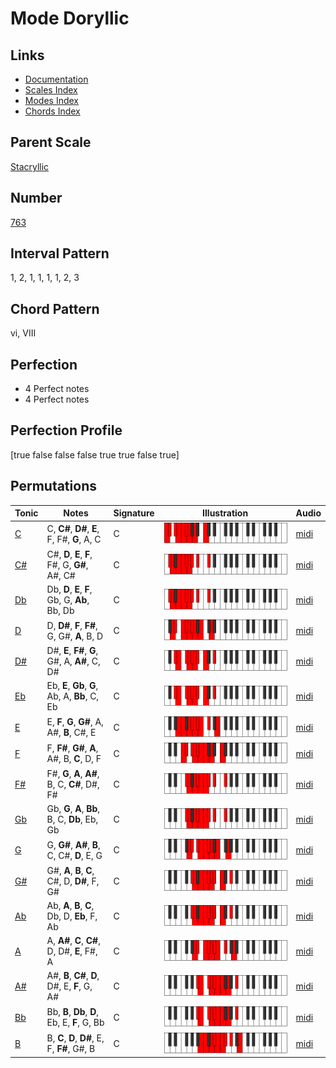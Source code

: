 # Mode Doryllic

## Links

- [Documentation](README.md)
- [Scales Index](Scales.md)
- [Modes Index](Modes.md)
- [Chords Index](Chords.md)

## Parent Scale

[Stacryllic](ScaleStacryllic.md)

## Number

[763](https://ianring.com/musictheory/scales/763)

## Interval Pattern

1, 2, 1, 1, 1, 1, 2, 3

## Chord Pattern

vi, VIII

## Perfection

- 4 Perfect notes
- 4 Perfect notes

## Perfection Profile

[true false false false true true false true]

## Permutations

| Tonic | Notes | Signature | Illustration | Audio |
|-------|-------|-----------|--------------|-------|
| [C](ModeCNaturalDoryllic.md) | C, **C#**, **D#**, **E**, F, F#, **G**, A, C | C | ![CNaturalDoryllic](ModeCNaturalDoryllic.png) | [midi](https://github.com/edipermadi/music/blob/main/docs/ModeCNaturalDoryllic.mid?raw=true) |
| [C#](ModeCSharpDoryllic.md) | C#, **D**, **E**, **F**, F#, G, **G#**, A#, C# | C | ![CSharpDoryllic](ModeCSharpDoryllic.png) | [midi](https://github.com/edipermadi/music/blob/main/docs/ModeCSharpDoryllic.mid?raw=true) |
| [Db](ModeDFlatDoryllic.md) | Db, **D**, **E**, **F**, Gb, G, **Ab**, Bb, Db | C | ![DFlatDoryllic](ModeDFlatDoryllic.png) | [midi](https://github.com/edipermadi/music/blob/main/docs/ModeDFlatDoryllic.mid?raw=true) |
| [D](ModeDNaturalDoryllic.md) | D, **D#**, **F**, **F#**, G, G#, **A**, B, D | C | ![DNaturalDoryllic](ModeDNaturalDoryllic.png) | [midi](https://github.com/edipermadi/music/blob/main/docs/ModeDNaturalDoryllic.mid?raw=true) |
| [D#](ModeDSharpDoryllic.md) | D#, **E**, **F#**, **G**, G#, A, **A#**, C, D# | C | ![DSharpDoryllic](ModeDSharpDoryllic.png) | [midi](https://github.com/edipermadi/music/blob/main/docs/ModeDSharpDoryllic.mid?raw=true) |
| [Eb](ModeEFlatDoryllic.md) | Eb, **E**, **Gb**, **G**, Ab, A, **Bb**, C, Eb | C | ![EFlatDoryllic](ModeEFlatDoryllic.png) | [midi](https://github.com/edipermadi/music/blob/main/docs/ModeEFlatDoryllic.mid?raw=true) |
| [E](ModeENaturalDoryllic.md) | E, **F**, **G**, **G#**, A, A#, **B**, C#, E | C | ![ENaturalDoryllic](ModeENaturalDoryllic.png) | [midi](https://github.com/edipermadi/music/blob/main/docs/ModeENaturalDoryllic.mid?raw=true) |
| [F](ModeFNaturalDoryllic.md) | F, **F#**, **G#**, **A**, A#, B, **C**, D, F | C | ![FNaturalDoryllic](ModeFNaturalDoryllic.png) | [midi](https://github.com/edipermadi/music/blob/main/docs/ModeFNaturalDoryllic.mid?raw=true) |
| [F#](ModeFSharpDoryllic.md) | F#, **G**, **A**, **A#**, B, C, **C#**, D#, F# | C | ![FSharpDoryllic](ModeFSharpDoryllic.png) | [midi](https://github.com/edipermadi/music/blob/main/docs/ModeFSharpDoryllic.mid?raw=true) |
| [Gb](ModeGFlatDoryllic.md) | Gb, **G**, **A**, **Bb**, B, C, **Db**, Eb, Gb | C | ![GFlatDoryllic](ModeGFlatDoryllic.png) | [midi](https://github.com/edipermadi/music/blob/main/docs/ModeGFlatDoryllic.mid?raw=true) |
| [G](ModeGNaturalDoryllic.md) | G, **G#**, **A#**, **B**, C, C#, **D**, E, G | C | ![GNaturalDoryllic](ModeGNaturalDoryllic.png) | [midi](https://github.com/edipermadi/music/blob/main/docs/ModeGNaturalDoryllic.mid?raw=true) |
| [G#](ModeGSharpDoryllic.md) | G#, **A**, **B**, **C**, C#, D, **D#**, F, G# | C | ![GSharpDoryllic](ModeGSharpDoryllic.png) | [midi](https://github.com/edipermadi/music/blob/main/docs/ModeGSharpDoryllic.mid?raw=true) |
| [Ab](ModeAFlatDoryllic.md) | Ab, **A**, **B**, **C**, Db, D, **Eb**, F, Ab | C | ![AFlatDoryllic](ModeAFlatDoryllic.png) | [midi](https://github.com/edipermadi/music/blob/main/docs/ModeAFlatDoryllic.mid?raw=true) |
| [A](ModeANaturalDoryllic.md) | A, **A#**, **C**, **C#**, D, D#, **E**, F#, A | C | ![ANaturalDoryllic](ModeANaturalDoryllic.png) | [midi](https://github.com/edipermadi/music/blob/main/docs/ModeANaturalDoryllic.mid?raw=true) |
| [A#](ModeASharpDoryllic.md) | A#, **B**, **C#**, **D**, D#, E, **F**, G, A# | C | ![ASharpDoryllic](ModeASharpDoryllic.png) | [midi](https://github.com/edipermadi/music/blob/main/docs/ModeASharpDoryllic.mid?raw=true) |
| [Bb](ModeBFlatDoryllic.md) | Bb, **B**, **Db**, **D**, Eb, E, **F**, G, Bb | C | ![BFlatDoryllic](ModeBFlatDoryllic.png) | [midi](https://github.com/edipermadi/music/blob/main/docs/ModeBFlatDoryllic.mid?raw=true) |
| [B](ModeBNaturalDoryllic.md) | B, **C**, **D**, **D#**, E, F, **F#**, G#, B | C | ![BNaturalDoryllic](ModeBNaturalDoryllic.png) | [midi](https://github.com/edipermadi/music/blob/main/docs/ModeBNaturalDoryllic.mid?raw=true) |
